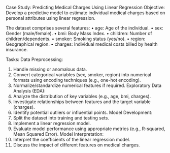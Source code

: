 Case Study: Predicting Medical Charges Using Linear Regression 
Objective: 
Develop a predictive model to estimate individual medical charges based on personal attributes 
using linear regression.

The dataset comprises several features:
• age: Age of the individual.
• sex: Gender (male/female).
• bmi: Body Mass Index.
• children: Number of children/dependents.
• smoker: Smoking status (yes/no).
• region: Geographical region.
• charges: Individual medical costs billed by health insurance.
 
Tasks: 
Data Preprocessing:
1. Handle missing or anomalous data.
2. Convert categorical variables (sex, smoker, region) into numerical formats using 
encoding techniques (e.g., one-hot encoding).
3. Normalize/standardize numerical features if required.
Exploratory Data Analysis (EDA):
1. Analyze the distribution of key variables (e.g., age, bmi, charges).
2. Investigate relationships between features and the target variable (charges).
3. Identify potential outliers or influential points.
Model Development:
1. Split the dataset into training and testing sets.
2. Implement a linear regression model.
3. Evaluate model performance using appropriate metrics (e.g., R-squared, Mean Squared 
Error).
Model Interpretation:
1. Interpret the coefficients of the linear regression model.
2. Discuss the impact of different features on medical charges.
